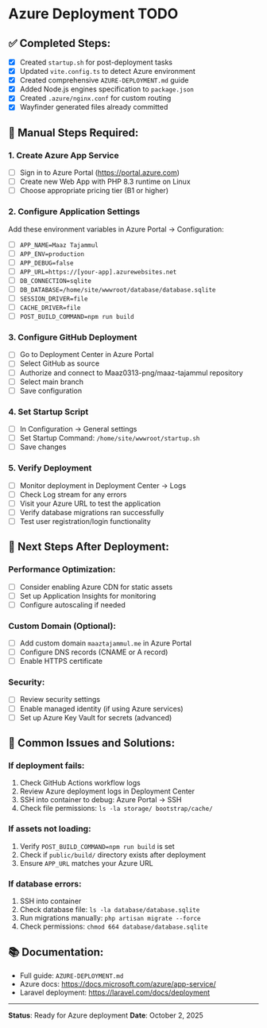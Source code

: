 # Azure Deployment TODO

## ✅ Completed Steps:

- [x] Created `startup.sh` for post-deployment tasks
- [x] Updated `vite.config.ts` to detect Azure environment
- [x] Created comprehensive `AZURE-DEPLOYMENT.md` guide
- [x] Added Node.js engines specification to `package.json`
- [x] Created `.azure/nginx.conf` for custom routing
- [x] Wayfinder generated files already committed

## 🔄 Manual Steps Required:

### 1. Create Azure App Service

- [ ] Sign in to Azure Portal (https://portal.azure.com)
- [ ] Create new Web App with PHP 8.3 runtime on Linux
- [ ] Choose appropriate pricing tier (B1 or higher)

### 2. Configure Application Settings

Add these environment variables in Azure Portal → Configuration:

- [ ] `APP_NAME=Maaz Tajammul`
- [ ] `APP_ENV=production`
- [ ] `APP_DEBUG=false`
- [ ] `APP_URL=https://[your-app].azurewebsites.net`
- [ ] `DB_CONNECTION=sqlite`
- [ ] `DB_DATABASE=/home/site/wwwroot/database/database.sqlite`
- [ ] `SESSION_DRIVER=file`
- [ ] `CACHE_DRIVER=file`
- [ ] `POST_BUILD_COMMAND=npm run build`

### 3. Configure GitHub Deployment

- [ ] Go to Deployment Center in Azure Portal
- [ ] Select GitHub as source
- [ ] Authorize and connect to Maaz0313-png/maaz-tajammul repository
- [ ] Select main branch
- [ ] Save configuration

### 4. Set Startup Script

- [ ] In Configuration → General settings
- [ ] Set Startup Command: `/home/site/wwwroot/startup.sh`
- [ ] Save changes

### 5. Verify Deployment

- [ ] Monitor deployment in Deployment Center → Logs
- [ ] Check Log stream for any errors
- [ ] Visit your Azure URL to test the application
- [ ] Verify database migrations ran successfully
- [ ] Test user registration/login functionality

## 📝 Next Steps After Deployment:

### Performance Optimization:

- [ ] Consider enabling Azure CDN for static assets
- [ ] Set up Application Insights for monitoring
- [ ] Configure autoscaling if needed

### Custom Domain (Optional):

- [ ] Add custom domain `maaztajammul.me` in Azure Portal
- [ ] Configure DNS records (CNAME or A record)
- [ ] Enable HTTPS certificate

### Security:

- [ ] Review security settings
- [ ] Enable managed identity (if using Azure services)
- [ ] Set up Azure Key Vault for secrets (advanced)

## 🐛 Common Issues and Solutions:

### If deployment fails:

1. Check GitHub Actions workflow logs
2. Review Azure deployment logs in Deployment Center
3. SSH into container to debug: Azure Portal → SSH
4. Check file permissions: `ls -la storage/ bootstrap/cache/`

### If assets not loading:

1. Verify `POST_BUILD_COMMAND=npm run build` is set
2. Check if `public/build/` directory exists after deployment
3. Ensure `APP_URL` matches your Azure URL

### If database errors:

1. SSH into container
2. Check database file: `ls -la database/database.sqlite`
3. Run migrations manually: `php artisan migrate --force`
4. Check permissions: `chmod 664 database/database.sqlite`

## 📚 Documentation:

- Full guide: `AZURE-DEPLOYMENT.md`
- Azure docs: https://docs.microsoft.com/azure/app-service/
- Laravel deployment: https://laravel.com/docs/deployment

---

**Status**: Ready for Azure deployment
**Date**: October 2, 2025
